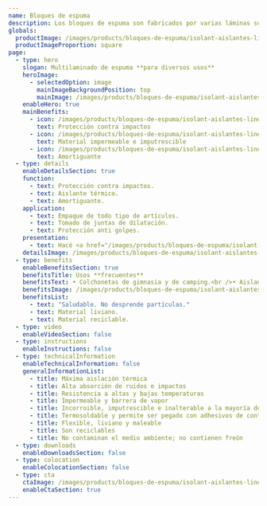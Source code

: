 ```yaml
---
name: Bloques de espuma
description: Los bloques de espuma son fabricados por varias láminas superpuestas de espuma. Las mismas son unidas por termo soldado continuo. Se distribuyen en distintos colores y espesores. Se puede solicitar con terminación con film de poliéster, film aluminizado y foil de aluminio puro.
globals:
  productImage: /images/products/bloques-de-espuma/isolant-aislantes-linea-otros-usos-bloques-de-espuma-producto-rollo.png
  productImageProportion: square
page:
  - type: hero
    slogan: Multilaminado de espuma **para diversos usos**
    heroImage:
      - selectedOption: image
        mainImageBackgroundPosition: top
        mainImage: /images/products/bloques-de-espuma/isolant-aislantes-linea-otros-usos-bloques-de-espuma-imagen-principal.jpg
    enableHero: true
    mainBenefits:
      - icon: /images/products/bloques-de-espuma/isolant-aislantes-linea-otros-usos-bloques-de-espuma-beneficio-1.svg
        text: Protección contra impactos
      - icon: /images/products/bloques-de-espuma/isolant-aislantes-linea-otros-usos-bloques-de-espuma-beneficio-2.svg
        text: Material impermeable e imputrescible
      - icon: /images/products/bloques-de-espuma/isolant-aislantes-linea-otros-usos-bloques-de-espuma-beneficio-3.svg
        text: Amortiguante
  - type: details
    enableDetailsSection: true
    function:
      - text: Protección contra impactos.
      - text: Aislante térmico.
      - text: Amortiguante.
    application:
      - text: Empaque de todo tipo de artículos.
      - text: Tomado de juntas de dilatación.
      - text: Protección anti golpes.
    presentation:
      - text: Hacé <a href="/images/products/bloques-de-espuma/isolant-aislantes-linea-otros-usos-bloques-de-espuma-presentaciones.png" target="_blank" rel="noopener noreferrer" class="font-bold">click acá</a> para ver todas las presentaciones disponibles
    detailsImage: /images/products/bloques-de-espuma/isolant-aislantes-linea-otros-usos-bloques-de-espuma-imagen-detalle.jpg
  - type: benefits
    enableBenefitsSection: true
    benefitsTitle: Usos **frecuentes**
    benefitsText: • Colchonetas de gimnasia y de camping.<br />• Aislante de masa en cámaras frigoríficas, muros, techos, pisos, revestimiento de tanques y conductos, etc.<br />• Flotantes de salvavidas, boyas de redes y artículos varios de náutica.
    benefitsImage: /images/products/bloques-de-espuma/isolant-aislantes-linea-otros-usos-bloques-de-espuma-beneficio-exclusivo.jpg
    benefitsList:
      - text: "Saludable. No desprende partículas."
      - text: Material liviano.
      - text: Material reciclable.
  - type: video
    enableVideoSection: false
  - type: instructions
    enableInstructions: false
  - type: technicalInformation
    enableTechnicalInformation: false
    generalInformationList:
      - title: Máxima aislación térmica
      - title: Alta absorción de ruidos e impactos
      - title: Resistencia a altas y bajas temperaturas
      - title: Impermeable y barrera de vapor
      - title: Incorroible, imputrescible e inalterable a la mayoría de los agentes químicos
      - title: Termosoldable y permite ser pegado con adhesivos de contacto
      - title: Flexible, liviano y maleable
      - title: Son reciclables
      - title: No contaminan el medio ambiente; no contienen freón
  - type: downloads
    enableDownloadsSection: false
  - type: colocation
    enableColocationSection: false
  - type: cta
    ctaImage: /images/products/bloques-de-espuma/isolant-aislantes-linea-otros-usos-bloques-de-espuma-cta.jpg
    enableCtaSection: true
---
```

